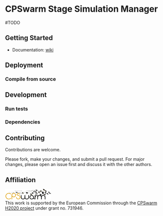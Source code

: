 # CPSwarm Stage Simulation Manager

#TODO

## Getting Started
* Documentation: [wiki](https://github.com/cpswarm/StageSimulationManager/wiki)

## Deployment


### Compile from source


## Development
### Run tests

### Dependencies

## Contributing
Contributions are welcome. 

Please fork, make your changes, and submit a pull request. For major changes, please open an issue first and discuss it with the other authors.

## Affiliation
![CPSwarm](https://github.com/cpswarm/template/raw/master/cpswarm.png)  
This work is supported by the European Commission through the [CPSwarm H2020 project](https://cpswarm.eu) under grant no. 731946.

